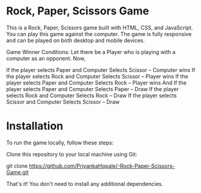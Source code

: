 # Rock, Paper, Scissors Game

This is a Rock, Paper, Scissors game built with HTML, CSS, and JavaScript. You can play this game against the computer. The game is fully responsive and can be played on both desktop and mobile devices.

Game Winner Conditions:
Let there be a Player who is playing with a computer as an opponent. Now,

If the player selects Paper and Computer Selects Scissor – Computer wins
If the player selects Rock and Computer Selects Scissor – Player wins
If the player selects Paper and Computer Selects Rock – Player wins
And If the player selects Paper and Computer Selects Paper – Draw
If the player selects Rock and Computer Selects Rock – Draw
If the player selects Scissor and Computer Selects Scissor – Draw

# Installation

To run the game locally, follow these steps:

Clone this repository to your local machine using Git:

git clone https://github.com/PriyankaHopale/-Rock-Paper-Scissors-Game.git

That's it! You don't need to install any additional dependencies.
